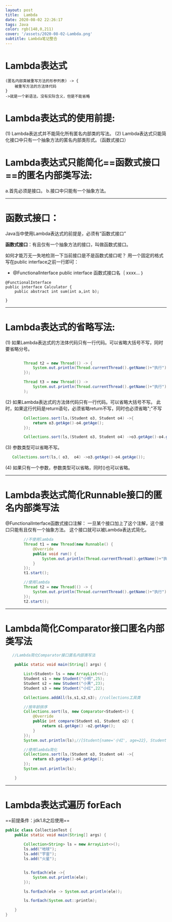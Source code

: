 ```yaml
---
layout: post
title:  Lambda
date: 2020-08-02 22:26:17
tags: Java
color: rgb(148,0,211)
cover: '/assets/2020-08-02-Lambda.png'
subtitle: Lambda笔记整合
---
```




# 	Lambda表达式
```
(匿名内部类被重写方法的形参列表) -> {
	被重写方法的方法体代码
}
->就是一个新语法，没有实际含义，但是不能省略
```

# Lambda表达式的使用前提: 
(1) Lambda表达式并不能简化所有匿名内部类的写法。
(2) Lambda表达式只能简化接口中只有一个抽象方法的匿名内部类形式。（函数式接口）
# Lambda表达式只能简化==函数式接口==的匿名内部类写法: 
a.首先必须是接口。
b.接口中只能有一个抽象方法。


---
# 函数式接口：

Java当中使用Lambda表达式的前提是，必须有“函数式接口”

**函数式接口**：有且仅有一个抽象方法的接口，叫做函数式接口。

如何才能万无一失地检测一下当前接口是不是函数式接口呢？
用一个固定的格式写在public interface之前一行即可：
 - @FunctionalInterface
public interface 函数式接口名｛
	xxxx...
｝

```
@FunctionalInterface
public interface Calculator {
	public abstract int sum(int a,int b);
	
}
```

---

# Lambda表达式的省略写法:
(1) 如果Lambda表达式的方法体代码只有一行代码。可以省略大括号不写，同时要省略分号。
```java

        Thread t2 = new Thread(() -> {
            System.out.println(Thread.currentThread().getName()+"执行");
        });

        Thread t3 = new Thread(() ->
            System.out.println(Thread.currentThread().getName()+"执行")
        );
```

(2) 如果Lambda表达式的方法体代码只有一行代码。可以省略大括号不写。
此时，如果这行代码是return语句，必须省略return不写，同时也必须省略";"不写
```java
        Collections.sort(ls,(Student o3, Student o4) ->{
            return o3.getAge()-o4.getAge();
        });

        Collections.sort(ls,(Student o3, Student o4) ->o3.getAge()-o4.getAge());

```

(3) 参数类型可以省略不写。
```java
   Collections.sort(ls,( o3,  o4) ->o3.getAge()-o4.getAge());
```
(4) 如果只有一个参数，参数类型可以省略，同时()也可以省略。


---

# Lambda表达式简化Runnable接口的匿名内部类写法
@FunctionalInterface函数式接口注解：
一旦某个接口加上了这个注解，这个接口只能有且仅有一个抽象方法。
这个接口就可以被Lambda表达式简化。

```java
        //不使用lambda
        Thread t1 = new Thread(new Runnable() {
            @Override
            public void run() {
                System.out.println(Thread.currentThread().getName()+"执行");
            }
        });
        t1.start();

        //使用lambda
        Thread t2 = new Thread(() -> {
            System.out.println(Thread.currentThread().getName()+"执行");
        });
        t2.start();

```

---

# Lambda简化Comparator接口匿名内部类写法
```java
   //Lambda简化Comparator接口匿名内部类写法

    public static void main(String[] args) {

        List<Student> ls = new ArrayList<>();
        Student s1 = new Student("小明",25);
        Student s2 = new Student("小黑",23);
        Student s3 = new Student("小红",22);

        Collections.addAll(ls,s1,s2,s3); //collections工具类

        //按年龄排序
        Collections.sort(ls, new Comparator<Student>() {
            @Override
            public int compare(Student o1, Student o2) {
                return o1.getAge() -o2.getAge();
            }
        });
        System.out.println(ls);//[Student{name='小红', age=22}, Student{name='小黑', age=23}, Student{name='小明', age=25}]

        //使用lambda简化
        Collections.sort(ls,(Student o3, Student o4) ->{
            return o3.getAge()-o4.getAge();
        });
        System.out.println(ls);

    }

```

---
# Lambda表达式遍历 forEach

==前提条件：jdk1.8之后使用==
```java
public class CollectionTest {
    public static void main(String[] args) {
    
        Collection<String> ls = new ArrayList<>();
        ls.add("地球");
        ls.add("宇宙");
        ls.add("火星");


        ls.forEach(ele ->{
            System.out.println(ele);
        });

        ls.forEach(ele -> System.out.println(ele));

        ls.forEach(System.out::println);

    }
}
```